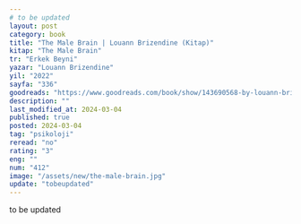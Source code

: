 ```yaml
---
# to be updated
layout: post
category: book
title: "The Male Brain | Louann Brizendine (Kitap)"
kitap: "The Male Brain"
tr: "Erkek Beyni"
yazar: "Louann Brizendine"
yil: "2022"
sayfa: "336"
goodreads: "https://www.goodreads.com/book/show/143690568-by-louann-brizendine-m-d---the-male-brain"
description: ""
last_modified_at: 2024-03-04
published: true
posted: 2024-03-04
tag: "psikoloji"
reread: "no"
rating: "3"
eng: ""
num: "412"
image: "/assets/new/the-male-brain.jpg"
update: "tobeupdated"
---
```


to be updated
